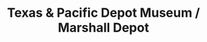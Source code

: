 ---
layout: repo
title: "Texas & Pacific Depot Museum / Marshall Depot"
id: 17086
permalink: repos/17086/
---